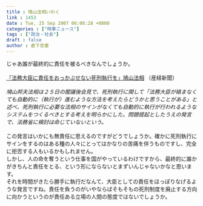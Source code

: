 ```yaml
---
title : 鳩山法相いわく
link : 1453
date : Tue, 25 Sep 2007 06:06:28 +0000
categories : ["時事ニュース"]
tags : ["政治・社会"]
draft : false
author : 倉下忠憲
---
```


じゃあ誰が最終的に責任を被るべきなんでしょうか。<BR><BR><A HREF="http://www.sankei.co.jp/shakai/jiken/070925/jkn070925006.htm" TARGET="_blank">「法務大臣に責任をおっかぶせない死刑執行を」鳩山法相</A> （産経新聞）<BR><BR><I>鳩山邦夫法相は２５日の閣議後会見で、死刑執行に関して「法務大臣が絡まなくても自動的に（執行が）進むような方法を考えたらどうかと思うことがある」と述べ、死刑執行に必要な法相のサインがなくても自動的に執行が行われるようなシステムをつくるべきとする考えを明らかにした。問題提起としたうえの発言で、法務省に検討は命じていないという。</I><BR><BR>この発言はいかにも無責任に思えるのですがどうでしょうか。確かに死刑執行にサインをするのはある種の人々にとってはかなりの苦痛を伴うものですし、完全に拒否する人もいるかもしれません。<BR>しかし、人の命を奪うという仕事を国がやっているわけですから、最終的に誰かがきちんと責任をとる、という形にならないとまずいんじゃないかなと思います。<BR>それを時間がきたら勝手に執行だなんて、大臣としての責任をほっぽりなげるような発言ですね。責任を負うのがいやならばそもそもの死刑制度を廃止する方向に向かうというのが責任ある立場の人間の態度ではないでしょうか。<br><br>
